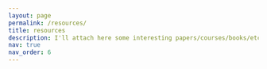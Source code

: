 ```yaml
---
layout: page
permalink: /resources/
title: resources
description: I'll attach here some interesting papers/courses/books/etc (resources) that I've found interesting while navigating the beautiful world of Computational Neuroscience. 
nav: true
nav_order: 6
---
```


